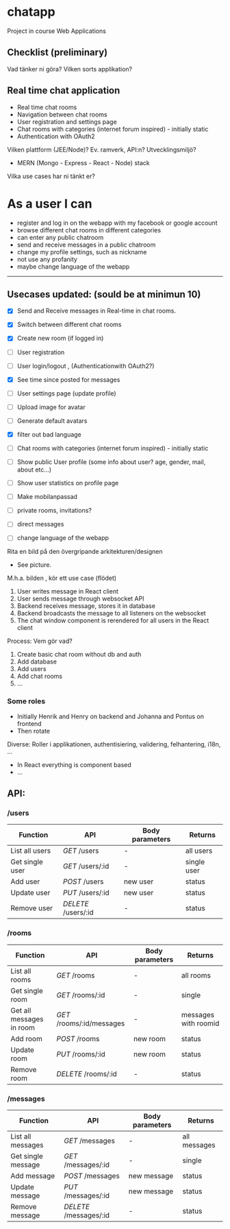 # chatapp
Project in course Web Applications

## Checklist (preliminary)
Vad tänker ni göra? Vilken sorts applikation?
## Real time chat application
* Real time chat rooms
* Navigation between chat rooms
* User registration and settings page
* Chat rooms with categories (internet forum inspired) - initially static
* Authentication with OAuth2

Vilken plattform (JEE/Node)? Ev. ramverk, API:n? Utvecklingsmiljö?
* MERN (Mongo - Express - React - Node) stack

Vilka use cases	har ni tänkt er?
# As a user I can
* register and log in on the webapp with my facebook or google account
* browse different chat rooms in different categories
* can enter any public chatroom
* send and receive messages in a public chatroom
* change my profile settings, such as nickname
* not use any profanity
* maybe change language of the webapp

---------
## Usecases updated:  (sould be at minimun 10)
- [x] Send and Receive messages in Real-time in chat rooms.
- [x] Switch between different chat rooms
- [x] Create new room (if logged in)
- [ ] User registration
- [ ] User login/logout , (Authenticationwith OAuth2?)
- [x] See time since posted for messages 
- [ ] User settings page (update profile)
- [ ] Upload image for avatar
- [ ] Generate default avatars
- [x] filter out bad language
- [ ] Chat rooms with categories (internet forum inspired) - initially static
- [ ] Show public User profile (some info about user? age, gender, mail, about etc...)
- [ ] Show user statistics on profile page
- [ ] Make mobilanpassad
- [ ] private rooms, invitations?
- [ ] direct messages
- [ ] change language of the webapp



Rita en bild på den övergripande arkitekturen/designen
* See picture.



M.h.a. bilden , kör ett use case (flödet)
1. User writes message in React client
2. User sends message through websocket API
3. Backend receives message, stores it in database
4. Backend broadcasts the message to all listeners on the websocket
5. The chat window component is rerendered for all users in the React client

Process: Vem gör vad?
1. Create basic chat room without db and auth
2. Add database
3. Add users
4. Add chat rooms
5. ...
### Some roles
* Initially Henrik and Henry on backend and Johanna and Pontus on frontend
* Then rotate

Diverse: Roller i applikationen, authentisiering, validering, felhantering, i18n, ...
* In React everything is component based
* ...


## API:

### /users
Function | API | Body parameters | Returns
---|---|---|---
List all users        | *GET* /users              | -            | all users
Get single user       | *GET* /users/:id          | -            | single user
Add user              | *POST* /users             | new user         | status
Update user           | *PUT* /users/:id          | new user         | status
Remove user           | *DELETE* /users/:id       | -            | status

### /rooms
Function | API | Body parameters | Returns
---|---|---|---
List all rooms        | *GET* /rooms              | -            | all rooms
Get single room       | *GET* /rooms/:id          | -            | single
Get all messages in room | *GET* /rooms/:id/messages | -         | messages with roomid
Add room              | *POST* /rooms             | new room         | status
Update room           | *PUT* /rooms/:id          | new room         | status
Remove room           | *DELETE* /rooms/:id       | -            | status

### /messages
Function | API | Body parameters | Returns
---|---|---|---
List all messages        | *GET* /messages              | -            | all messages
Get single message       | *GET* /messages/:id          | -            | single
Add message              | *POST* /messages             | new message         | status
Update message           | *PUT* /messages/:id          | new message         | status
Remove message           | *DELETE* /messages/:id       | -            | status
